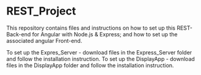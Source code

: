 # REST_Project
This repository contains files and instructions on how to set up this REST-Back-end for Angular with Node.js &amp; Express; and how to set up the associated angular Front-end.

To set up the Expres_Server - download files in the Express_Server folder and follow the installation instruction. 
To set up the DisplayApp - download files in the DisplayApp folder and follow the installation instruction. 
